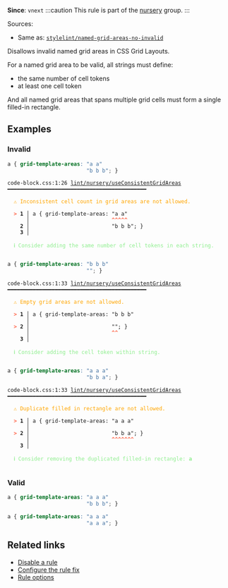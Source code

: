 **Since**: `vnext`
:::caution
This rule is part of the [nursery](/linter/rules/#nursery) group.
:::

Sources: 
- Same as: <a href="https://github.com/stylelint/stylelint/blob/main/lib/rules/named-grid-areas-no-invalid/README.md" target="_blank"><code>stylelint/named-grid-areas-no-invalid</code></a>

Disallows invalid named grid areas in CSS Grid Layouts.

For a named grid area to be valid, all strings must define:

- the same number of cell tokens
- at least one cell token

And all named grid areas that spans multiple grid cells must form a single filled-in rectangle.

## Examples

### Invalid

```css
a { grid-template-areas: "a a"
                         "b b b"; }
```

<pre class="language-text"><code class="language-text">code-block.css:1:26 <a href="https://biomejs.dev/linter/rules/use-consistent-grid-areas">lint/nursery/useConsistentGridAreas</a> ━━━━━━━━━━━━━━━━━━━━━━━━━━━━━━━━━━━━━━━━━━━━

<strong><span style="color: Orange;">  </span></strong><strong><span style="color: Orange;">⚠</span></strong> <span style="color: Orange;">Inconsistent cell count in grid areas are not allowed.</span>
  
<strong><span style="color: Tomato;">  </span></strong><strong><span style="color: Tomato;">&gt;</span></strong> <strong>1 │ </strong>a { grid-template-areas: &quot;a a&quot;
   <strong>   │ </strong>                         <strong><span style="color: Tomato;">^</span></strong><strong><span style="color: Tomato;">^</span></strong><strong><span style="color: Tomato;">^</span></strong><strong><span style="color: Tomato;">^</span></strong><strong><span style="color: Tomato;">^</span></strong>
    <strong>2 │ </strong>                         &quot;b b b&quot;; }
    <strong>3 │ </strong>
  
<strong><span style="color: lightgreen;">  </span></strong><strong><span style="color: lightgreen;">ℹ</span></strong> <span style="color: lightgreen;">Consider adding the same number of cell tokens in each string.</span>
  
</code></pre>

```css
a { grid-template-areas: "b b b"
                         ""; }
```

<pre class="language-text"><code class="language-text">code-block.css:1:33 <a href="https://biomejs.dev/linter/rules/use-consistent-grid-areas">lint/nursery/useConsistentGridAreas</a> ━━━━━━━━━━━━━━━━━━━━━━━━━━━━━━━━━━━━━━━━━━━━

<strong><span style="color: Orange;">  </span></strong><strong><span style="color: Orange;">⚠</span></strong> <span style="color: Orange;">Empty grid areas are not allowed.</span>
  
<strong><span style="color: Tomato;">  </span></strong><strong><span style="color: Tomato;">&gt;</span></strong> <strong>1 │ </strong>a { grid-template-areas: &quot;b b b&quot;
   <strong>   │ </strong>                                
<strong><span style="color: Tomato;">  </span></strong><strong><span style="color: Tomato;">&gt;</span></strong> <strong>2 │ </strong>                         &quot;&quot;; }
   <strong>   │ </strong>                         <strong><span style="color: Tomato;">^</span></strong><strong><span style="color: Tomato;">^</span></strong>
    <strong>3 │ </strong>
  
<strong><span style="color: lightgreen;">  </span></strong><strong><span style="color: lightgreen;">ℹ</span></strong> <span style="color: lightgreen;">Consider adding the cell token within string.</span>
  
</code></pre>

```css
a { grid-template-areas: "a a a"
                         "b b a"; }
```

<pre class="language-text"><code class="language-text">code-block.css:1:33 <a href="https://biomejs.dev/linter/rules/use-consistent-grid-areas">lint/nursery/useConsistentGridAreas</a> ━━━━━━━━━━━━━━━━━━━━━━━━━━━━━━━━━━━━━━━━━━━━

<strong><span style="color: Orange;">  </span></strong><strong><span style="color: Orange;">⚠</span></strong> <span style="color: Orange;">Duplicate filled in rectangle are not allowed.</span>
  
<strong><span style="color: Tomato;">  </span></strong><strong><span style="color: Tomato;">&gt;</span></strong> <strong>1 │ </strong>a { grid-template-areas: &quot;a a a&quot;
   <strong>   │ </strong>                                
<strong><span style="color: Tomato;">  </span></strong><strong><span style="color: Tomato;">&gt;</span></strong> <strong>2 │ </strong>                         &quot;b b a&quot;; }
   <strong>   │ </strong>                         <strong><span style="color: Tomato;">^</span></strong><strong><span style="color: Tomato;">^</span></strong><strong><span style="color: Tomato;">^</span></strong><strong><span style="color: Tomato;">^</span></strong><strong><span style="color: Tomato;">^</span></strong><strong><span style="color: Tomato;">^</span></strong><strong><span style="color: Tomato;">^</span></strong>
    <strong>3 │ </strong>
  
<strong><span style="color: lightgreen;">  </span></strong><strong><span style="color: lightgreen;">ℹ</span></strong> <span style="color: lightgreen;">Consider removing the duplicated filled-in rectangle: </span><span style="color: lightgreen;"><strong>a</strong></span>
  
</code></pre>

### Valid

```css
a { grid-template-areas: "a a a"
                         "b b b"; }
```

```css
a { grid-template-areas: "a a a"
                         "a a a"; }
```

## Related links

- [Disable a rule](/linter/#disable-a-lint-rule)
- [Configure the rule fix](/linter#configure-the-rule-fix)
- [Rule options](/linter/#rule-options)
